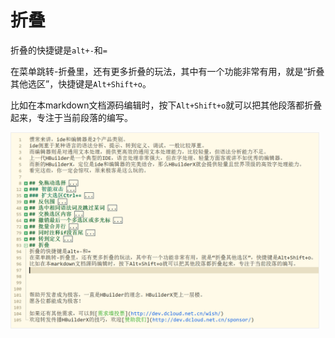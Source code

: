 # 折叠

折叠的快捷键是`alt+-`和`=`

在菜单跳转-折叠里，还有更多折叠的玩法，其中有一个功能非常有用，就是“折叠其他选区”，快捷键是`Alt+Shift+o`。

比如在本markdown文档源码编辑时，按下`Alt+Shift+o`就可以把其他段落都折叠起来，专注于当前段落的编写。

<img src="/static/snapshots/tutorial/fold.png" style="border: 1px solid #eee; zoom: 48%;"/>